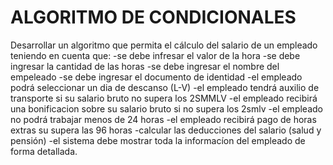 # ALGORITMO DE CONDICIONALES

Desarrollar un algoritmo que permita el cálculo del salario de un empleado teniendo en cuenta que:
-se debe infresar el valor de la hora
-se debe ingresar la cantidad de las horas
-se debe ingresar el nombre del empeleado
-se debe ingresar el documento de identidad 
-el empleado podrá seleccionar un dia de descanso (L-V)
-el empleado tendrá auxilio de transporte si su salario bruto no supera los 2SMMLV
-el empleado recibirá una bonificacion sobre su salario bruto si no supera los 2smlv 
-el empleado no podrá trabajar menos de 24 horas
-el empleado recibirá pago de horas extras su supera las 96 horas 
-calcular las deducciones del salario (salud y pensión)
-el sistema debe mostrar toda la informacíon del empleado de forma detallada.